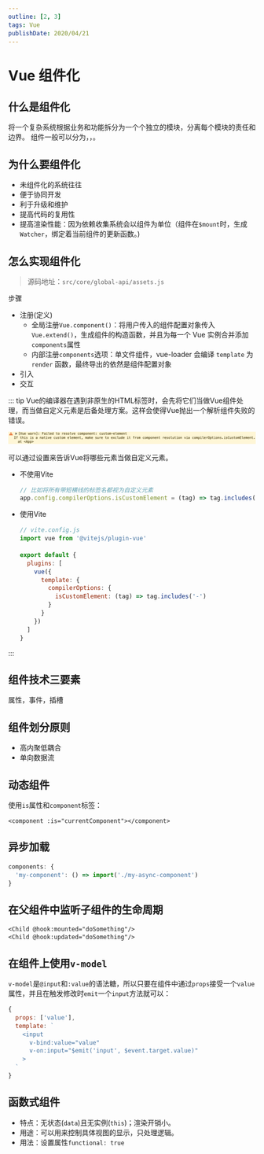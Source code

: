 ```yaml
---
outline: [2, 3]
tags: Vue
publishDate: 2020/04/21
---
```


# Vue 组件化

## 什么是组件化

将一个复杂系统根据业务和功能拆分为一个个独立的模块，分离每个模块的责任和边界。
组件一般可以分为<HighlightText text="页面组件" />，<HighlightText text="业务组件" />，<HighlightText text="功能组件" />。

## 为什么要组件化

- 未组件化的系统往往<BracketsText text="牵一发而动全身" />
- 便于协同开发
- 利于升级和维护
- 提高代码的复用性
- 提高渲染性能：因为依赖收集系统会以组件为单位（组件在`$mount`时，生成`Watcher`，绑定着当前组件的更新函数。)

## 怎么实现组件化

> 源码地址：`src/core/global-api/assets.js`

步骤

- 注册(定义)
  - 全局注册`Vue.component()`：将用户传入的组件配置对象传入`Vue.extend()`，生成组件的构造函数，并且为每一个 Vue 实例合并添加`components`属性
  - 内部注册`components`选项：单文件组件，vue-loader 会编译 `template` 为 `render` 函数，最终导出的依然是组件配置对象
- 引入
- 交互

::: tip
Vue的编译器在遇到非原生的HTML标签时，会先将它们当做Vue组件处理，而当做自定义元素是后备处理方案。这样会使得Vue抛出一个解析组件失败的错误。

![Vue warn](../../assets/vue-warin-custom-element.png)

可以通过设置来告诉Vue将哪些元素当做自定义元素。
- 不使用Vite
  ```js
  // 比如将所有带短横线的标签名都视为自定义元素
  app.config.compilerOptions.isCustomElement = (tag) => tag.includes('-')
  ```
- 使用Vite
  ```js
  // vite.config.js
  import vue from '@vitejs/plugin-vue'

  export default {
    plugins: [
      vue({
        template: {
          compilerOptions: {
            isCustomElement: (tag) => tag.includes('-')
          }
        }
      })
    ]
  }
  ```
:::

## 组件技术三要素

属性，事件，插槽

## 组件划分原则

- 高内聚低耦合
- 单向数据流

## 动态组件

使用`is`属性和`component`标签：

```vue
<component :is="currentComponent"></component>
```

## 异步加载


```js
components: {
  'my-component': () => import('./my-async-component')
}
```

## 在父组件中监听子组件的生命周期
```vue
<Child @hook:mounted="doSomething"/>
<Child @hook:updated="doSomething"/>
```

## 在组件上使用`v-model`

`v-model`是`@input`和`:value`的语法糖，所以只要在组件中通过`props`接受一个`value`属性，并且在触发修改时`emit`一个`input`方法就可以：

```js
{
  props: ['value'],
  template: `
    <input
      v-bind:value="value"
      v-on:input="$emit('input', $event.target.value)"
    >
  `
}
```

## 函数式组件

- 特点：无状态(`data`)且无实例(`this`)；渲染开销小。
- 用途：可以用来控制具体视图的显示，只处理逻辑。
- 用法：设置属性`functional: true`

